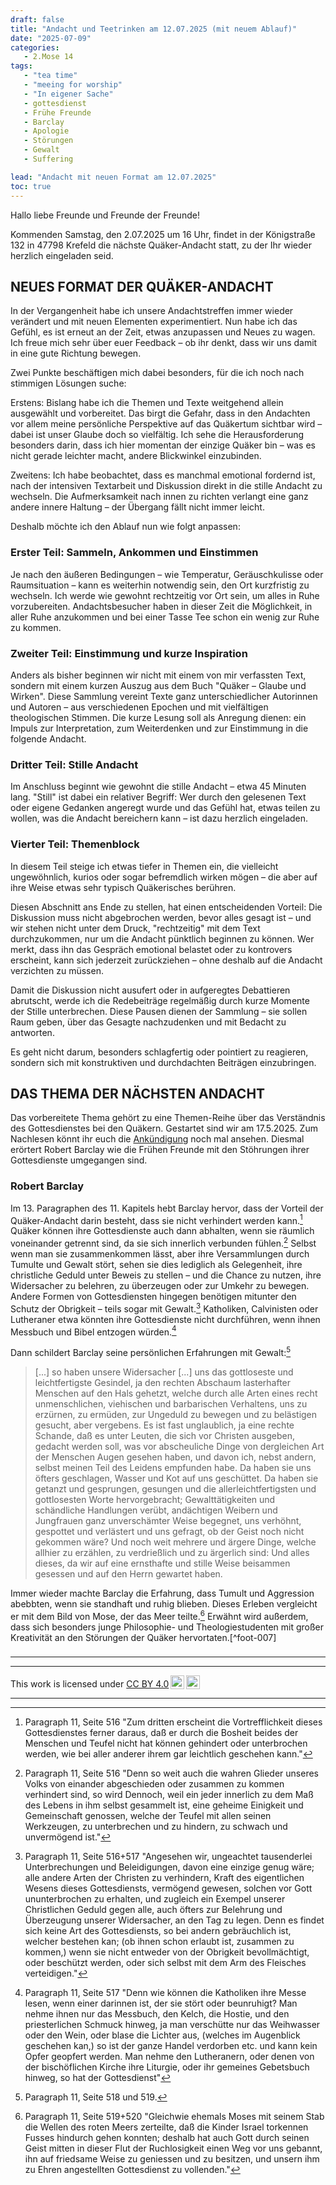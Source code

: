 ```yaml
---
draft: false
title: "Andacht und Teetrinken am 12.07.2025 (mit neuem Ablauf)"
date: "2025-07-09"
categories:
   - 2.Mose 14
tags:
   - "tea time"
   - "meeing for worship"
   - "In eigener Sache"
   - gottesdienst
   - Frühe Freunde
   - Barclay
   - Apologie
   - Störungen
   - Gewalt
   - Suffering

lead: "Andacht mit neuen Format am 12.07.2025"
toc: true
---
```


Hallo liebe Freunde und Freunde der Freunde!

Kommenden Samstag, den 2.07.2025 um 16 Uhr, findet in der Königstraße 132 in 47798 Krefeld die nächste Quäker-Andacht statt, zu der Ihr wieder herzlich eingeladen seid.

## NEUES FORMAT DER QUÄKER-ANDACHT

In der Vergangenheit habe ich unsere Andachtstreffen immer wieder verändert und mit neuen Elementen experimentiert. Nun habe ich das Gefühl, es ist erneut an der Zeit, etwas anzupassen und Neues zu wagen. Ich freue mich sehr über euer Feedback – ob ihr denkt, dass wir uns damit in eine gute Richtung bewegen.

Zwei Punkte beschäftigen mich dabei besonders, für die ich noch nach stimmigen Lösungen suche:

Erstens: Bislang habe ich die Themen und Texte weitgehend allein ausgewählt und vorbereitet. Das birgt die Gefahr, dass in den Andachten vor allem meine persönliche Perspektive auf das Quäkertum sichtbar wird – dabei ist unser Glaube doch so vielfältig. Ich sehe die Herausforderung besonders darin, dass ich hier momentan der einzige Quäker bin – was es nicht gerade leichter macht, andere Blickwinkel einzubinden.

Zweitens: Ich habe beobachtet, dass es manchmal emotional fordernd ist, nach der intensiven Textarbeit und Diskussion direkt in die stille Andacht zu wechseln. Die Aufmerksamkeit nach innen zu richten verlangt eine ganz andere innere Haltung – der Übergang fällt nicht immer leicht.

Deshalb möchte ich den Ablauf nun wie folgt anpassen:


### Erster Teil: Sammeln, Ankommen und Einstimmen

Je nach den äußeren Bedingungen – wie Temperatur, Geräuschkulisse oder Raumsituation – kann es weiterhin notwendig sein, den Ort kurzfristig zu wechseln. Ich werde wie gewohnt rechtzeitig vor Ort sein, um alles in Ruhe vorzubereiten. Andachtsbesucher haben in dieser Zeit die Möglichkeit, in aller Ruhe anzukommen und bei einer Tasse Tee schon ein wenig zur Ruhe zu kommen.

### Zweiter Teil: Einstimmung und kurze Inspiration

Anders als bisher beginnen wir nicht mit einem von mir verfassten Text, sondern mit einem kurzen Auszug aus dem Buch "Quäker – Glaube und Wirken". Diese Sammlung vereint Texte ganz unterschiedlicher Autorinnen und Autoren – aus verschiedenen Epochen und mit vielfältigen theologischen Stimmen. Die kurze Lesung soll als Anregung dienen: ein Impuls zur Interpretation, zum Weiterdenken und zur Einstimmung in die folgende Andacht.

### Dritter Teil: Stille Andacht

Im Anschluss beginnt wie gewohnt die stille Andacht – etwa 45 Minuten lang. "Still" ist dabei ein relativer Begriff: Wer durch den gelesenen Text oder eigene Gedanken angeregt wurde und das Gefühl hat, etwas teilen zu wollen, was die Andacht bereichern kann – ist dazu herzlich eingeladen.

### Vierter Teil: Themenblock

In diesem Teil steige ich etwas tiefer in Themen ein, die vielleicht ungewöhnlich, kurios oder sogar befremdlich wirken mögen – die aber auf ihre Weise etwas sehr typisch Quäkerisches berühren.

Diesen Abschnitt ans Ende zu stellen, hat einen entscheidenden Vorteil: Die Diskussion muss nicht abgebrochen werden, bevor alles gesagt ist – und wir stehen nicht unter dem Druck, "rechtzeitig" mit dem Text durchzukommen, nur um die Andacht pünktlich beginnen zu können. Wer merkt, dass ihn das Gespräch emotional belastet oder zu kontrovers erscheint, kann sich jederzeit zurückziehen – ohne deshalb auf die Andacht verzichten zu müssen.

Damit die Diskussion nicht ausufert oder in aufgeregtes Debattieren abrutscht, werde ich die Redebeiträge regelmäßig durch kurze Momente der Stille unterbrechen. Diese Pausen dienen der Sammlung – sie sollen Raum geben, über das Gesagte nachzudenken und mit Bedacht zu antworten.

Es geht nicht darum, besonders schlagfertig oder pointiert zu reagieren, sondern sich mit konstruktiven und durchdachten Beiträgen einzubringen.

## DAS THEMA DER NÄCHSTEN ANDACHT

Das vorbereitete Thema gehört zu eine Themen-Reihe über das Verständnis des Gottesdienstes bei den Quäkern. Gestartet sind wir am 17.5.2025. Zum Nachlesen könnt ihr euch die [Ankündigung](https://quaker-kr.de/post/2025/05-03-gottesdiest/) noch mal ansehen. Diesmal erörtert Robert Barclay wie die Frühen Freunde mit den Stöhrungen ihrer Gottesdienste umgegangen sind.


### Robert Barclay


Im 13. Paragraphen des 11. Kapitels hebt Barclay hervor, dass der Vorteil der Quäker-Andacht darin besteht, dass sie nicht verhindert werden kann.[^foot-001] Quäker können ihre Gottesdienste auch dann abhalten, wenn sie räumlich voneinander getrennt sind, da sie sich innerlich verbunden fühlen.[^foot-002] Selbst wenn man sie zusammenkommen lässt, aber ihre Versammlungen durch Tumulte und Gewalt stört, sehen sie dies lediglich als Gelegenheit, ihre christliche Geduld unter Beweis zu stellen – und die Chance zu nutzen, ihre Widersacher zu belehren, zu überzeugen oder zur Umkehr zu bewegen. Andere Formen von Gottesdiensten hingegen benötigen mitunter den Schutz der Obrigkeit – teils sogar mit Gewalt.[^foot-003] Katholiken, Calvinisten oder Lutheraner etwa könnten ihre Gottesdienste nicht durchführen, wenn ihnen Messbuch und Bibel entzogen würden.[^foot-004]

Dann schildert Barclay seine persönlichen Erfahrungen mit Gewalt:[^foot-005]

> [...] so haben unsere Widersacher [...] uns das gottloseste und leichtfertigste Gesindel, ja den rechten Abschaum lasterhafter Menschen auf den Hals gehetzt, welche durch alle Arten eines recht unmenschlichen, viehischen und barbarischen Verhaltens, uns zu erzürnen, zu ermüden, zur Ungeduld zu bewegen und zu belästigen gesucht, aber vergebens. Es ist fast unglaublich, ja eine rechte Schande, daß es unter Leuten, die sich vor Christen ausgeben, gedacht werden soll, was vor abscheuliche Dinge von dergleichen Art der Menschen Augen gesehen haben, und davon ich, nebst andern, selbst meinen Teil des Leidens empfunden habe. Da haben sie uns öfters geschlagen, Wasser und Kot auf uns geschüttet. Da haben sie getanzt und gesprungen, gesungen und die allerleichtfertigsten und gottlosesten Worte hervorgebracht; Gewalttätigkeiten und schändliche Handlungen verübt, andächtigen Weibern und Jungfrauen ganz unverschämter Weise begegnet, uns verhöhnt, gespottet und verlästert und uns gefragt, ob der Geist noch nicht gekommen wäre? Und noch weit mehrere und ärgere Dinge, welche allhier zu erzählen, zu verdrießlich und zu ärgerlich sind: Und alles dieses, da wir auf eine ernsthafte und stille Weise beisammen gesessen und auf den Herrn gewartet haben.

Immer wieder machte Barclay die Erfahrung, dass Tumult und Aggression abebbten, wenn sie standhaft und ruhig blieben. Dieses Erleben vergleicht er mit dem Bild von Mose, der das Meer teilte.[^foot-006] Erwähnt wird außerdem, dass sich besonders junge Philosophie- und Theologiestudenten mit großer Kreativität an den Störungen der Quäker hervortaten.[^foot-007]

###

------

[^foot-001]: Paragraph 11, Seite 516 "Zum dritten erscheint die Vortrefflichkeit
dieses Gottesdienstes ferner daraus, daß er
durch die Bosheit beides der Menschen und Teufel
nicht hat können gehindert oder unterbrochen werden,
wie bei aller anderer ihrem gar leichtlich geschehen kann."

[^foot-002]: Paragraph 11, Seite 516 "Denn so weit auch die wahren
Glieder unseres Volks von einander abgeschieden
oder zusammen zu kommen verhindert sind, so wird
Dennoch, weil ein jeder innerlich zu dem Maß des
Lebens in ihm selbst gesammelt ist, eine geheime
Einigkeit und Gemeinschaft genossen, welche der
Teufel mit allen seinen Werkzeugen, zu unterbrechen
und zu hindern, zu schwach und unvermögend ist."

[^foot-003]: Paragraph 11, Seite 516+517 "Angesehen wir, ungeachtet tausenderlei
Unterbrechungen und Beleidigungen, davon eine
einzige genug wäre; alle andere Arten der Christen zu
verhindern, Kraft des eigentlichen Wesens dieses
Gottesdiensts, vermögend gewesen, solchen vor Gott
ununterbrochen zu erhalten, und zugleich ein Exempel
unserer Christlichen Geduld gegen alle, auch öfters zur
Belehrung und Überzeugung unserer Widersacher,
an den Tag zu legen. Denn es findet sich keine Art
des Gottesdiensts, so bei andern gebräuchlich ist, welcher
bestehen kan; (ob ihnen schon erlaubt ist, zusammen
zu kommen,) wenn sie nicht entweder von
der Obrigkeit bevollmächtigt, oder beschützt werden,
oder sich selbst mit dem Arm des Fleisches verteidigen."

[^foot-004]: Paragraph 11, Seite 517 "Denn wie können die Katholiken ihre
Messe lesen, wenn einer darinnen ist, der sie stört
oder beunruhigt? Man nehme ihnen nur das Messbuch,
den Kelch, die Hostie, und den priesterlichen
Schmuck hinweg, ja man verschütte nur das
Weihwasser oder den Wein, oder blase die Lichter
aus, (welches im Augenblick geschehen kan,) so ist der
ganze Handel verdorben etc. und kann kein Opfer geopfert
werden. Man nehme den Lutheranern, oder denen
von der bischöflichen Kirche ihre Liturgie, oder
ihr gemeines Gebetsbuch hinweg, so hat der Gottesdienst"

[^foot-005]:  Paragraph 11, Seite 518 und 519.

[^foot-006]: Paragraph 11, Seite 519+520 "Gleichwie
ehemals Moses mit seinem Stab die Wellen des
roten Meers zerteilte, daß die Kinder Israel torkennen
Fusses hindurch gehen konnten; deshalb hat auch
Gott durch seinen Geist mitten in dieser Flut der
Ruchlosigkeit einen Weg vor uns gebannt, ihn auf
friedsame Weise zu geniessen und zu besitzen, und
unsern ihm zu Ehren angestellten Gottesdienst zu vollenden."

[^foot-006]: Paragraph 11, Seite 520 "daß sich bei diesen tollen und
törichten Handeln, ja recht bestialischen und viehischen
Betragen, so man uns in unsern geistlichen Zusammenkünften
zu kränken und zu belästigen gebraucht,
sich niemand geschäftiger erwiesen, als die jungen
Studenten auf den Universitäten, welche die
Philosophie und so genannte Theologie studieren,
und darunter sich viele zum heiligen Ministerio oder
Predigtamt vorbereiten."

---

<p xmlns:cc="http://creativecommons.org/ns#" >This work is licensed under <a href="https://creativecommons.org/licenses/by/4.0/?ref=chooser-v1" target="\_blank" rel="license noopener noreferrer" style="display:inline-block;">CC BY 4.0<img style="height:22px!important;margin-left:3px;vertical-align:text-bottom;" src="https://mirrors.creativecommons.org/presskit/icons/cc.svg?ref=chooser-v1" alt=""><img style="height:22px!important;margin-left:3px;vertical-align:text-bottom;" src="https://mirrors.creativecommons.org/presskit/icons/by.svg?ref=chooser-v1" alt=""></a></p>

---